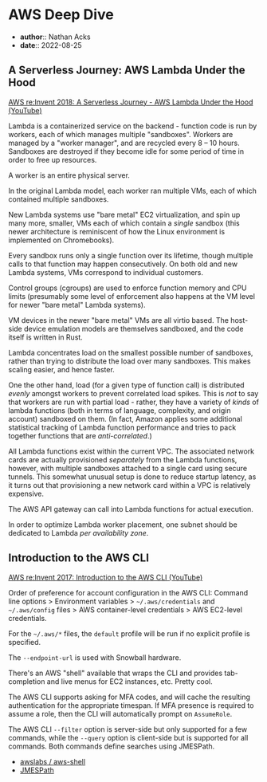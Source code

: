 # AWS Deep Dive

* **author**:: Nathan Acks  
* **date**:: 2022-08-25

## A Serverless Journey: AWS Lambda Under the Hood

[AWS re:Invent 2018: A Serverless Journey - AWS Lambda Under the Hood (YouTube)](https://youtu.be/3qln2u1Vr2E)

Lambda is a containerized service on the backend - function code is run by workers, each of which manages multiple "sandboxes". Workers are managed by a "worker manager", and are recycled every 8 – 10 hours. Sandboxes are destroyed if they become idle for some period of time in order to free up resources.

A worker is an entire physical server.

In the original Lambda model, each worker ran multiple VMs, each of which contained multiple sandboxes.

New Lambda systems use "bare metal" EC2 virtualization, and spin up many more, smaller, VMs each of which contain a *single* sandbox (this newer architecture is reminiscent of how the Linux environment is implemented on Chromebooks).

Every sandbox runs only a single function over its lifetime, though multiple calls to that function may happen consecutively. On both old and new Lambda systems, VMs correspond to individual customers.

Control groups (cgroups) are used to enforce function memory and CPU limits (presumably some level of enforcement also happens at the VM level for newer "bare metal" Lambda systems).

VM devices in the newer "bare metal" VMs are all virtio based. The host-side device emulation models are themselves sandboxed, and the code itself is written in Rust.

Lambda concentrates load on the smallest possible number of sandboxes, rather than trying to distribute the load over many sandboxes. This makes scaling easier, and hence faster.

One the other hand, load (for a given type of function call) is distributed *evenly* amongst workers to prevent correlated load spikes. This is *not* to say that workers are run with partial load - rather, they have a variety of *kinds* of lambda functions (both in terms of language, complexity, and origin account) sandboxed on them. (In fact, Amazon applies some additional statistical tracking of Lambda function performance and tries to pack together functions that are *anti-correlated*.)

All Lambda functions exist within the current VPC. The associated network cards are actually provisioned *separately* from the Lambda functions, however, with multiple sandboxes attached to a single card using secure tunnels. This somewhat unusual setup is done to reduce startup latency, as it turns out that provisioning a new network card within a VPC is relatively expensive.

The AWS API gateway can call into Lambda functions for actual execution.

In order to optimize Lambda worker placement, one subnet should be dedicated to Lambda *per availability zone*.

## Introduction to the AWS CLI

[AWS re:Invent 2017: Introduction to the AWS CLI (YouTube)](https://youtu.be/QdzV04T_kec)

Order of preference for account configuration in the AWS CLI: Command line options > Environment variables > `~/.aws/credentials` and `~/.aws/config` files > AWS container-level credentials > AWS EC2-level credentials.

For the `~/.aws/*` files, the `default` profile will be run if no explicit profile is specified.

The `--endpoint-url` is used with Snowball hardware.

There's an AWS "shell" available that wraps the CLI and provides tab-completion and live menus for EC2 instances, etc. Pretty cool.

The AWS CLI supports asking for MFA codes, and will cache the resulting authentication for the appropriate timespan. If MFA presence is required to assume a role, then the CLI will automatically prompt on `AssumeRole`.

The AWS CLI `--filter` option is server-side but only supported for a few commands, while the `--query` option is client-side but is supported for all commands. Both commands define searches using JMESPath.

* [awslabs / aws-shell](https://github.com/awslabs/aws-shell)
* [JMESPath](https://jmespath.org/)
